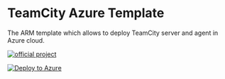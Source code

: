 # TeamCity Azure Template

The ARM template which allows to deploy TeamCity server and agent in Azure cloud.

[![official project](http://jb.gg/badges/official.svg)](https://confluence.jetbrains.com/display/ALL/JetBrains+on+GitHub)

[![Deploy to Azure](https://azuredeploy.net/deploybutton.svg)](https://portal.azure.com/#create/Microsoft.Template/uri/https%3A%2F%2Fraw.githubusercontent.com%2Fdtretyakov%2Fteamcity-azure-template%2Fmaster%2Fazuredeploy.json) 
